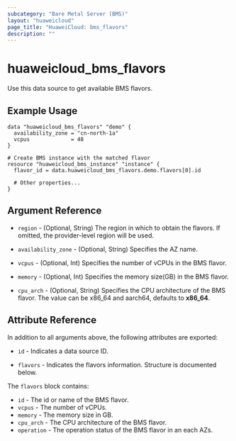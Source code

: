```yaml
---
subcategory: "Bare Metal Server (BMS)"
layout: "huaweicloud"
page_title: "HuaweiCloud: bms_flavors"
description: ""
---
```


# huaweicloud_bms_flavors

Use this data source to get available BMS flavors.

## Example Usage

```hcl
data "huaweicloud_bms_flavors" "demo" {
  availability_zone = "cn-north-1a"
  vcpus             = 48
}

# Create BMS instance with the matched flavor
resource "huaweicloud_bms_instance" "instance" {
  flavor_id = data.huaweicloud_bms_flavors.demo.flavors[0].id

  # Other properties...
}
```

## Argument Reference

* `region` - (Optional, String) The region in which to obtain the flavors.
  If omitted, the provider-level region will be used.

* `availability_zone` - (Optional, String) Specifies the AZ name.

* `vcpus` - (Optional, Int) Specifies the number of vCPUs in the BMS flavor.

* `memory` - (Optional, Int) Specifies the memory size(GB) in the BMS flavor.

* `cpu_arch` - (Optional, String) Specifies the CPU architecture of the BMS flavor.
  The value can be x86_64 and aarch64, defaults to **x86_64**.

## Attribute Reference

In addition to all arguments above, the following attributes are exported:

* `id` - Indicates a data source ID.

* `flavors` - Indicates the flavors information. Structure is documented below.

The `flavors` block contains:

* `id` - The id or name of the BMS flavor.
* `vcpus` - The number of vCPUs.
* `memory` - The memory size in GB.
* `cpu_arch` - The CPU architecture of the BMS flavor.
* `operation` - The operation status of the BMS flavor in an each AZs.
